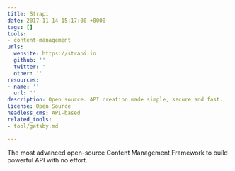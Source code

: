 ```yaml
---
title: Strapi
date: 2017-11-14 15:17:00 +0000
tags: []
tools:
- content-management
urls:
  website: https://strapi.io
  github: ''
  twitter: ''
  other: ''
resources:
- name: ''
  url: ''
description: Open source. API creation made simple, secure and fast.
license: Open Source
headless_cms: API-based
related_tools:
- tool/gatsby.md

---
```

The most advanced open-source Content Management Framework to build powerful API with no effort.

